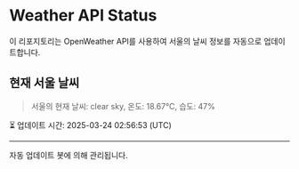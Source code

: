 
# Weather API Status

이 리포지토리는 OpenWeather API를 사용하여 서울의 날씨 정보를 자동으로 업데이트합니다.

## 현재 서울 날씨
> 서울의 현재 날씨: clear sky, 온도: 18.67°C, 습도: 47%

⏳ 업데이트 시간: 2025-03-24 02:56:53 (UTC)

---
자동 업데이트 봇에 의해 관리됩니다.
